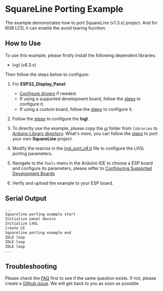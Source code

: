 # SquareLine Porting Example

The example demonstrates how to port SquareLine (v1.3.x) project. And for RGB LCD, it can enable the avoid tearing fucntion.

## How to Use

To use this example, please firstly install the following dependent libraries:

- lvgl (v8.3.x)

Then follow the steps below to configure:

1. For **ESP32_Display_Panel**:

    - [Configure drivers](../../../README.md#configuring-drivers) if needed.
    - If using a supported development board, follow the [steps](../../../../README.md#using-supported-development-boards) to configure it.
    - If using a custom board, follow the [steps](../../../../README.md#using-custom-development-boards) to configure it.

2. Follow the [steps](../../../../README.md#configuring-lvgl) to configure the **lvgl**.
3. To directly use the example, please copy the [ui](./libraries/ui/) folder from `libraries` to [Arduino Library directory](../../../../README.md#where-is-the-directory-for-arduino-libraries). What's more, you can follow the [steps](../../../../README.md#porting-squareline-project) to port your own **SquareLine** project.
4. Modify the macros in the [lvgl_port_v8.h](./lvgl_port_v8.h) file to configure the LVGL porting parameters.
5. Navigate to the `Tools` menu in the Arduino IDE to choose a ESP board and configure its parameters, please refter to [Configuring Supported Development Boards](../../../../README.md#configuring-supported-development-boards)
6. Verify and upload the example to your ESP board.

## Serial Output

```bash
...
Squareline porting example start
Initialize panel device
Initialize LVGL
Create UI
Squareline porting example end
IDLE loop
IDLE loop
IDLE loop
...
```

## Troubleshooting

Please check the [FAQ](../../../../README.md#faq) first to see if the same question exists. If not, please create a [Github issue](https://github.com/esp-arduino-libs/ESP32_Display_Panel/issues). We will get back to you as soon as possible.

